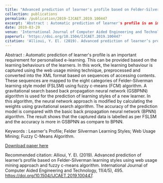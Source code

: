 ```yaml
---
title: "Advanced prediction of learner's profile based on Felder-Silverman learning styles using web usage mining approach and fuzzy c-means algorithm"
collection: publications
permalink: /publication/2019-IJCAET.2019.100447
excerpt: 'Abstract : Automatic prediction of learner's profile is an important requirement for personalised e-learning. This can be provided based on the learning behaviours of the learners. In this work, the learning behaviour is captured using the web usage mining technique, preprocessed and converted into the XML format based on sequences of accessing contents. These sequences are mapped to the eight categories of Felder-Silverman learning style model (FSLSM) using fuzzy c-means (FCM) algorithm. A gravitational search based back propagation neural network (GSBPNN) algorithm is used for the prediction of learning styles of a new learner. In this algorithm, the neural network approach is modified by calculating the weights using gravitational search algorithm. The accuracy of the prediction model is compared with the basic back propagation neural network (BPNN) algorithm. The result shows that the captured data is labelled as per FSLSM and the accuracy is more in GSBPNN as compare to BPNN.'
date: 2019-03-29
venue: 'International Journal of Computer Aided Engineering and Technology (IJCAET)'
paperurl: 'https://doi.org/10.1504/IJCAET.2019.100447'
citation: 'Allioui, Y. El. (2019). Advanced prediction of learner’s profile based on Felder-Silverman learning styles using web usage mining approach and fuzzy c-means algorithm. International Journal of Computer Aided Engineering and Technology, 11(4/5), 495. https://doi.org/10.1504/IJCAET.2019.100447.'
---
```

Abstract : Automatic prediction of learner's profile is an important requirement for personalised e-learning. This can be provided based on the learning behaviours of the learners. In this work, the learning behaviour is captured using the web usage mining technique, preprocessed and converted into the XML format based on sequences of accessing contents. These sequences are mapped to the eight categories of Felder-Silverman learning style model (FSLSM) using fuzzy c-means (FCM) algorithm. A gravitational search based back propagation neural network (GSBPNN) algorithm is used for the prediction of learning styles of a new learner. In this algorithm, the neural network approach is modified by calculating the weights using gravitational search algorithm. The accuracy of the prediction model is compared with the basic back propagation neural network (BPNN) algorithm. The result shows that the captured data is labelled as per FSLSM and the accuracy is more in GSBPNN as compare to BPNN.

Keywords : Learner's Profile; Felder Silverman Learning Styles; Web Usage Mining; Fuzzy C-Means Algorithm.

[Download paper here]()

Recommended citation: Allioui, Y. El. (2019). Advanced prediction of learner’s profile based on Felder-Silverman learning styles using web usage mining approach and fuzzy c-means algorithm. International Journal of Computer Aided Engineering and Technology, 11(4/5), 495. https://doi.org/10.1504/IJCAET.2019.100447.
